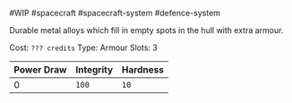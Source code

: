 #WIP #spacecraft #spacecraft-system #defence-system 

Durable metal alloys which fill in empty spots in the hull with extra armour.

Cost: `??? credits`
Type: Armour
Slots: 3

| Power Draw | Integrity | Hardness |
| -----------|-----------|----------|
| 0 | `100` | `10` |